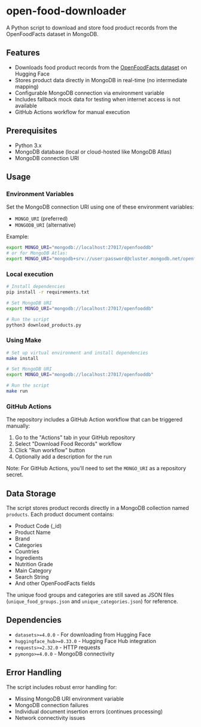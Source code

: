 # open-food-downloader

A Python script to download and store food product records from the OpenFoodFacts dataset in MongoDB.

## Features

- Downloads food product records from the [OpenFoodFacts dataset](https://huggingface.co/datasets/openfoodfacts/product-database) on Hugging Face
- Stores product data directly in MongoDB in real-time (no intermediate mapping)
- Configurable MongoDB connection via environment variable
- Includes fallback mock data for testing when internet access is not available
- GitHub Actions workflow for manual execution

## Prerequisites

- Python 3.x
- MongoDB database (local or cloud-hosted like MongoDB Atlas)
- MongoDB connection URI

## Usage

### Environment Variables

Set the MongoDB connection URI using one of these environment variables:
- `MONGO_URI` (preferred)
- `MONGODB_URI` (alternative)

Example:
```bash
export MONGO_URI="mongodb://localhost:27017/openfooddb"
# or for MongoDB Atlas:
export MONGO_URI="mongodb+srv://user:password@cluster.mongodb.net/openfooddb"
```

### Local execution

```bash
# Install dependencies
pip install -r requirements.txt

# Set MongoDB URI
export MONGO_URI="mongodb://localhost:27017/openfooddb"

# Run the script
python3 download_products.py
```

### Using Make

```bash
# Set up virtual environment and install dependencies
make install

# Set MongoDB URI
export MONGO_URI="mongodb://localhost:27017/openfooddb"

# Run the script
make run
```

### GitHub Actions

The repository includes a GitHub Action workflow that can be triggered manually:

1. Go to the "Actions" tab in your GitHub repository
2. Select "Download Food Records" workflow
3. Click "Run workflow" button
4. Optionally add a description for the run

Note: For GitHub Actions, you'll need to set the `MONGO_URI` as a repository secret.

## Data Storage

The script stores product records directly in a MongoDB collection named `products`. Each product document contains:
- Product Code (_id)
- Product Name  
- Brand
- Categories
- Countries
- Ingredients
- Nutrition Grade
- Main Category
- Search String
- And other OpenFoodFacts fields

The unique food groups and categories are still saved as JSON files (`unique_food_groups.json` and `unique_categories.json`) for reference.

## Dependencies

- `datasets>=4.0.0` - For downloading from Hugging Face
- `huggingface_hub>=0.33.0` - Hugging Face Hub integration
- `requests>=2.32.0` - HTTP requests
- `pymongo>=4.0.0` - MongoDB connectivity

## Error Handling

The script includes robust error handling for:
- Missing MongoDB URI environment variable
- MongoDB connection failures
- Individual document insertion errors (continues processing)
- Network connectivity issues